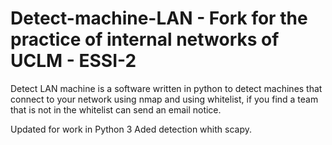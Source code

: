 # Detect-machine-LAN - Fork for the practice of internal networks of UCLM - ESSI-2
Detect LAN machine is a software written in python to detect machines that connect to your network using nmap and using whitelist, if you find a team that is not in the whitelist can send an email notice.

Updated for work in Python 3
Aded detection whith scapy.
